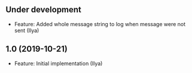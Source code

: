 Under development
-----------------------------------------------
- Feature: Added whole message string to log when message were not sent (Ilya)

1.0 (2019-10-21)
-----------------------------------------------
- Feature: Initial implementation (Ilya)